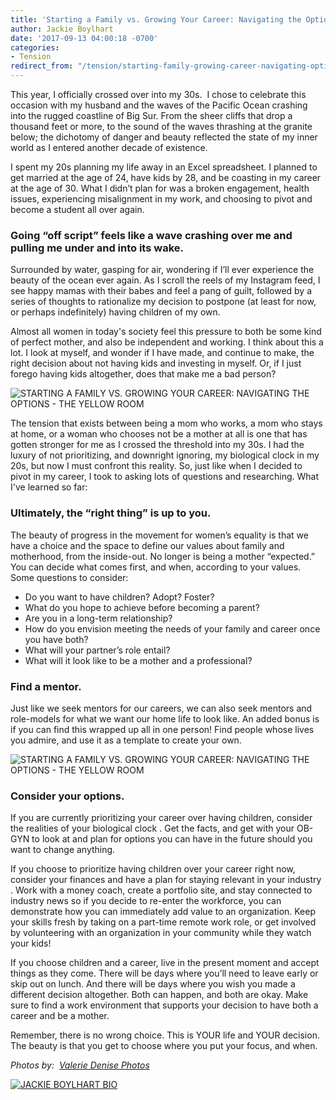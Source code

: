 ```yaml
---
title: 'Starting a Family vs. Growing Your Career: Navigating the Options'
author: Jackie Boylhart
date: '2017-09-13 04:00:18 -0700'
categories:
- Tension
redirect_from: "/tension/starting-family-growing-career-navigating-options/"
---
```


This year, I officially crossed over into my 30s.  I chose to celebrate this occasion with my husband and the waves of the Pacific Ocean crashing into the rugged coastline of Big Sur. From the sheer cliffs that drop a thousand feet or more, to the sound of the waves thrashing at the granite below; the dichotomy of danger and beauty reflected the state of my inner world as I entered another decade of existence.

I spent my 20s planning my life away in an Excel spreadsheet. I planned to get married at the age of 24, have kids by 28, and be coasting in my career at the age of 30\. What I didn’t plan for was a broken engagement, health issues, experiencing misalignment in my work, and choosing to pivot and become a student all over again.

### **Going “off script” feels like a wave crashing over me and pulling me under and into its wake.**

Surrounded by water, gasping for air, wondering if I’ll ever experience the beauty of the ocean ever again. As I scroll the reels of my Instagram feed, I see happy mamas with their babes and feel a pang of guilt, followed by a series of thoughts to rationalize my decision to postpone (at least for now, or perhaps indefinitely) having children of my own.

Almost all women in today's society feel this pressure to both be some kind of perfect mother, and also be independent and working. I think about this a lot. I look at myself, and wonder if I have made, and continue to make, the right decision about not having kids and investing in myself. Or, if I just forego having kids altogether, does that make me a bad person?

![STARTING A FAMILY VS. GROWING YOUR CAREER: NAVIGATING THE OPTIONS  - THE YELLOW ROOM](https://yellow-blog-images.imgix.net/2017/09/ValerieDenisePhotos-31.jpg)

The tension that exists between being a mom who works, a mom who stays at home, or a woman who chooses not be a mother at all is one that has gotten stronger for me as I crossed the threshold into my 30s. I had the luxury of not prioritizing, and downright ignoring, my biological clock in my 20s, but now I must confront this reality. So, just like when I decided to pivot in my career, I took to asking lots of questions and researching. What I've learned so far:

### **Ultimately, the “right thing” is up to you.**

The beauty of progress in the movement for women’s equality is that we have a choice and the space to define our values about family and motherhood, from the inside-out. No longer is being a mother “expected.” You can decide what comes first, and when, according to your values. Some questions to consider:

*   Do you want to have children? Adopt? Foster?
*   What do you hope to achieve before becoming a parent?
*   Are you in a long-term relationship?
*   How do you envision meeting the needs of your family and career once you have both?
*   What will your partner’s role entail?
*   What will it look like to be a mother and a professional?

### **Find a mentor.**

Just like we seek mentors for our careers, we can also seek mentors and role-models for what we want our home life to look like. An added bonus is if you can find this wrapped up all in one person! Find people whose lives you admire, and use it as a template to create your own.

![STARTING A FAMILY VS. GROWING YOUR CAREER: NAVIGATING THE OPTIONS  - THE YELLOW ROOM](https://yellow-blog-images.imgix.net/2017/09/ValerieDenisePhotos-4.jpg)

### **Consider your options.**

If you are currently prioritizing your career over having children, consider the realities of your biological clock . Get the facts, and get with your OB-GYN to look at and plan for options you can have in the future should you want to change anything.

If you choose to prioritize having children over your career right now, consider your finances and have a plan for staying relevant in your industry . Work with a money coach, create a portfolio site, and stay connected to industry news so if you decide to re-enter the workforce, you can demonstrate how you can immediately add value to an organization. Keep your skills fresh by taking on a part-time remote work role, or get involved by volunteering with an organization in your community while they watch your kids!

If you choose children and a career, live in the present moment and accept things as they come. There will be days where you’ll need to leave early or skip out on lunch. And there will be days where you wish you made a different decision altogether. Both can happen, and both are okay. Make sure to find a work environment that supports your decision to have both a career and be a mother. 

Remember, there is no wrong choice. This is YOUR life and YOUR decision. The beauty is that you get to choose where you put your focus, and when. 

_Photos by:  [Valerie Denise Photos](http://www.valeriedenisephotos.com/)_

[![JACKIE BOYLHART BIO](https://yellow-blog-images.imgix.net/2017/09/JACKIE-BOYLHART-BIO.jpg)](http://jackieboylhart.com/)
